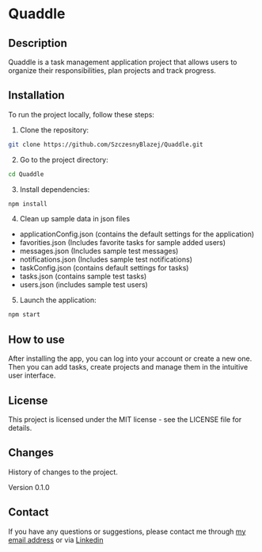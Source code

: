 # Quaddle

## Description

Quaddle is a task management application project that allows users to organize their responsibilities, plan projects and track progress.

## Installation

To run the project locally, follow these steps:

1. Clone the repository:

```bash
git clone https://github.com/SzczesnyBlazej/Quaddle.git
```

2. Go to the project directory:

```bash
cd Quaddle
```

3. Install dependencies:

```bash
npm install
```

4. Clean up sample data in json files 

* applicationConfig.json (contains the default settings for the application)
* favorities.json (Includes favorite tasks for sample added users)
* messages.json (Includes sample test messages)
* notifications.json (Includes sample test notifications)
* taskConfig.json (contains default settings for tasks)
* tasks.json (contains sample test tasks)
* users.json (includes sample test users)

5. Launch the application:

```bash
npm start
```

## How to use

After installing the app, you can log into your account or create a new one. Then you can add tasks, create projects and manage them in the intuitive user interface.

## License

This project is licensed under the MIT license - see the LICENSE file for details.

## Changes

History of changes to the project.

Version 0.1.0

## Contact

If you have any questions or suggestions, please contact me through [my email address](bszczesny59@gmail.com) or via [Linkedin](https://www.linkedin.com/in/blazej-szczesny/)
